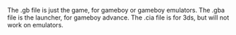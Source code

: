 The .gb file is just the game, for gameboy or gameboy emulators. The .gba file is the launcher, for gameboy advance. The .cia file is for 3ds, but will not work on emulators. 
